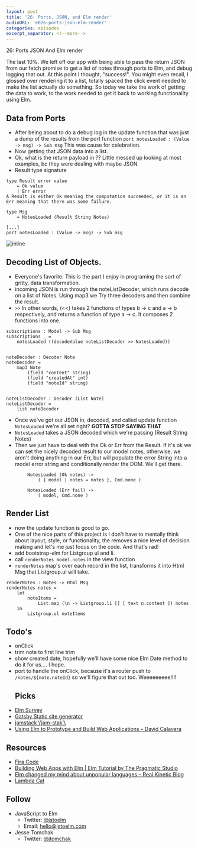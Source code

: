 ```yaml
---
layout: post
title: '26: Ports, JSON, and Elm render'
audioURL: 'e026-ports-json-elm-render'
categories: episodes
excerpt_separator: <!--more-->
---
```


26: Ports JSON And Elm render

The last 10%. We left off our app with being able to pass the return JSON from our fetch promise to get a list of notes through ports to Elm, and debug logging that out. At this point I thought, "success!". You might even recall, I glossed over rendering it to a list, totally spaced the click event needed to make the list actually do something. So today we take the work of getting the data to work, to the work needed to get it back to working functionality using Elm.

<!--more-->

## Data from Ports

* After being about to do a debug log in the update function that was just a dump of the results from the port function
  `port notesLoaded : (Value -> msg) -> Sub msg`
  This was cause for celebration.
* Now getting that JSON data into a list.
* Ok, what is the return payload in ?? Little messed up looking at most examples, bc they were dealing with maybe JSON
* Result type signature

```
type Result error value
    = Ok value
    | Err error
A Result is either Ok meaning the computation succeeded, or it is an Err meaning that there was some failure.
```

```
type Msg
    = NotesLoaded (Result String Notes)

[...]
port notesLoaded : (Value -> msg) -> Sub msg  
```

![inline](https://i.imgur.com/YpLOhT9.png)

## Decoding List of Objects.

* Everyone's favorite. This is the part I enjoy in programing the sort of gritty, data transformation.
* incoming JSON is run through the noteListDecoder, which runs decode on a list of Notes. Using map3 we Try three decoders and then combine the result.
* `>>` In other words, (<<) takes 2 functions of types b -> c and a -> b respectively, and returns a function of type a -> c. It composes 2 functions into one.

```
subscriptions : Model -> Sub Msg
subscriptions _ =
    notesLoaded ((decodeValue noteListDecoder >> NotesLoaded))


noteDecoder : Decoder Note
noteDecoder =
    map3 Note
        (field "content" string)
        (field "createdAt" int)
        (field "noteId" string)


noteListDecoder : Decoder (List Note)
noteListDecoder =
    list noteDecoder
```

* Once we've got our JSON in, decoded, and called update function `NotesLoaded` we're all set right? **GOTTA STOP SAYING THAT**
* `NotesLoaded` takes a JSON decoded which we're passing (Result String Notes)
* Then we just have to deal with the Ok or Err from the Result. If it's ok we can set the nicely decoded result to our model notes, otherwise, we aren't doing anything in our Err, but will populate the error String into a model error string and conditionally render the DOM. We'll get there.

```
        NotesLoaded (Ok notes) ->
            ( { model | notes = notes }, Cmd.none )

        NotesLoaded (Err fail) ->
            ( model, Cmd.none )
```

## Render List

* now the update function is good to go.
* One of the nice parts of this project is I don't have to mentally think about layout, style, or functionality, the removes a nice level of decision making and let's me just focus on the code. And that's rad!
* add bootstrap-elm for Listgroup ul and li.
* call `renderNotes model.notes` in the view function
* `renderNotes` map's over each record in the list, transforms it into Html Msg that Listgroup.ul will take.

```
renderNotes : Notes -> Html Msg
renderNotes notes =
    let
        noteItems =
            List.map (\n -> Listgroup.li [] [ text n.content ]) notes
    in
        Listgroup.ul noteItems
```

## Todo's

* onClick
* trim note to first line trim
* show created date, hopefully we'll have some nice Elm Date method to do it for us.... I hope.
* port to handle the onClick, because it's a router push to `/notes/${note.noteId}` so we'll figure that out too. Weeeeeeeee!!!!
  ## Picks
* [Elm Survey](http://www.brianthicks.com/post/2018/02/01/state-of-elm-2018/)
* [Gatsby Static site generator](https://www.gatsbyjs.org/)
* [jamstack \’jam-stak’\ ](https://jamstack.org/examples/)
* [Using Elm to Prototype and Build Web Applications – David Calavera](https://www.youtube.com/watch?v=Lmg9v2U6-y4)

## Resources

* [Fira Code](https://github.com/tonsky/FiraCode)
* [Building Web Apps with Elm | Elm Tutorial by The Pragmatic Studio](https://pragmaticstudio.com/elm)
* [Elm changed my mind about unpopular languages – Real Kinetic Blog](https://blog.realkinetic.com/elm-changed-my-mind-about-unpopular-languages-190a23f4a834)
* [Lambda Cat](http://www.lambdacat.com/road-to-elm-let-and-in/)

## Follow

* JavaScript to Elm
  * Twitter: [@jstoelm](https://twitter.com/jstoelm)
  * Email: [hello@jstoelm.com](mailto:hello@jstoelm.com)
* Jesse Tomchak
  * Twitter: [@jtomchak](https://twitter.com/jtomchak)
